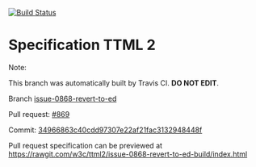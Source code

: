 [![Build Status](https://travis-ci.org/w3c/ttml2.svg?branch=issue-0868-revert-to-ed)](https://travis-ci.org/w3c/ttml2)


# Specification TTML 2


Note:


This branch was automatically built by Travis CI. <b>DO NOT EDIT</b>.


 Branch [issue-0868-revert-to-ed](https://github.com/w3c/ttml2/tree/issue-0868-revert-to-ed)


 Pull request: [#869](https://github.com/w3c/ttml2/pull/869)


 Commit: [34966863c40cdd97307e22af21fac3132948448f](https://github.com/w3c/ttml2/commit/34966863c40cdd97307e22af21fac3132948448f)

Pull request specification can be previewed at https://rawgit.com/w3c/ttml2/issue-0868-revert-to-ed-build/index.html



